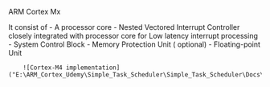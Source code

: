 ARM Cortex Mx

It consist of 
        - A processor core 
        - Nested Vectored Interrupt Controller closely integrated with processor core for Low latency interrupt processing 
        - System Control Block
        - Memory Protection Unit ( optional)
        - Floating-point Unit

        ![Cortex-M4 implementation]("E:\ARM_Cortex_Udemy\Simple_Task_Scheduler\Simple_Task_Scheduler\Docs\Images\ARM_Core.png")
